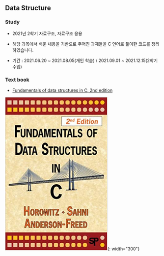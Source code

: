 ## Data Structure


### Study

* 2021년 2학기 자료구조, 자료구조 응용

* 해당 과목에서 배운 내용을 기반으로 주어진 과제들을 C 언어로 풀이한 코드를 정리하였습니다.

* 기간 : 2021.06.20 ~ 2021.08.05(개인 학습) / 2021.09.01 ~ 2021.12.15(2학기 수업)


### Text book

* [Fundamentals of data structures in C, 2nd edition](https://www.amazon.com/Fundamentals-Data-Structures-Ellis-Horowitz/dp/0929306406)

![](/dataStructure/img/data-structure.png){: width="300"}
